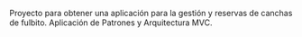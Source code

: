 Proyecto para obtener una aplicación para la gestión y reservas de canchas de fulbito.
Aplicación de Patrones y Arquitectura MVC.